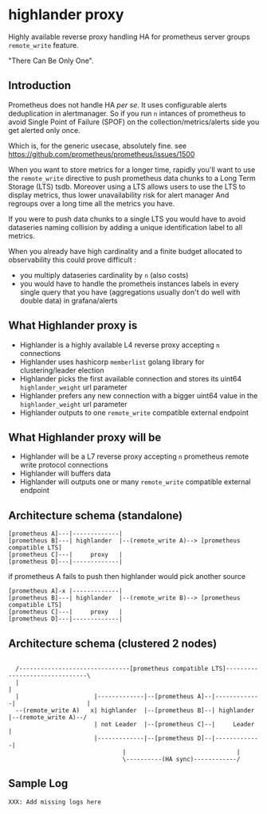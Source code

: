 # highlander proxy
Highly available reverse proxy handling HA for prometheus server groups `remote_write` feature.

"There Can Be Only One".

## Introduction
Prometheus does not handle HA *per se*. It uses configurable alerts deduplication in alertmanager. So if you run `n` intances of prometheus to avoid Single Point of Failure (SPOF) on the collection/metrics/alerts side you get alerted only once.

Which is, for the generic usecase, absolutely fine. see https://github.com/prometheus/prometheus/issues/1500

When you want to store metrics for a longer time, rapidly you'll want to use the `remote_write` directive to push prometheus
data chunks to a Long Term Storage (LTS) tsdb. Moreover using a LTS allows users to use the LTS to display metrics, thus lower unavailability risk for alert manager And regroups over a long time all the metrics you have.

If you were to push data chunks to a single LTS you would have to avoid dataseries naming collision by adding a unique identification label to all metrics.

When you already have high cardinality and a finite budget allocated to observability this could prove difficult :
 - you multiply dataseries cardinality by `n` (also costs)
 - you would have to handle the prometheis instances labels in every single query that you have (aggregations usually don't do well with double data) in grafana/alerts

## What Highlander proxy is

* Highlander is a highly available L4 reverse proxy accepting `n` connections
* Highlander uses hashicorp `memberlist` golang library for clustering/leader election
* Highlander picks the first available connection and stores its uint64 `highlander_weight` url parameter
* Highlander prefers any new connection with a bigger uint64 value in the `highlander_weight` url parameter
* Highlander outputs to one `remote_write` compatible external endpoint

## What Highlander proxy will be

* Highlander will be a L7 reverse proxy accepting `n` prometheus remote write protocol connections
* Highlander will buffers data
* Highlander will outputs one or many  `remote_write` compatible external endpoint

## Architecture schema (standalone)

```
[prometheus A]---|-------------|
[prometheus B]---| highlander  |--(remote_write A)--> [prometheus compatible LTS]
[prometheus C]---|     proxy   |
[prometheus D]---|-------------|
```
if prometheus A fails to push then highlander would pick another source
```
[prometheus A]-x |-------------|
[prometheus B]---| highlander  |--(remote_write B)--> [prometheus compatible LTS]
[prometheus C]---|     proxy   |
[prometheus D]---|-------------|
```

## Architecture schema (clustered 2 nodes)

```

  /-------------------------------[prometheus compatible LTS]-------------------------------\
  |                                                                                         |
  |                     |-------------|--[prometheus A]--|-------------|                    |
  --(remote_write A)   x| highlander  |--[prometheus B]--| highlander  |--(remote_write A)--/
                        | not Leader  |--[prometheus C]--|     Leader  |
                        |-------------|--[prometheus D]--|-------------|
                                |                               |
                                \----------(HA sync)------------/
```


## Sample Log

```
XXX: Add missing logs here
```
